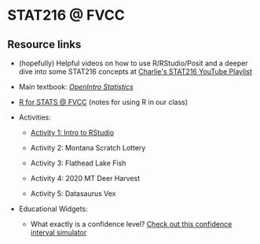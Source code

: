 # STAT216 @ FVCC

## Resource links

-  (hopefully) Helpful videos on how to use R/RStudio/Posit and a deeper dive into some STAT216 concepts at [Charlie's STAT216 YouTube Playlist](https://youtube.com/playlist?list=PLskkzG2rCe9-NqbpXUfl5r39m6IWUd1LZ)

- Main textbook: [*OpenIntro Statistics*](https://www.openintro.org/book/os/)

- [R for STATS @ FVCC](../stat216_r_book) (notes for using R in our class)

- Activities:

    - [Activity 1: Intro to RStudio](../stat216_activities/docs/STAT216_A1.html)
    
    - Activity 2: Montana Scratch Lottery
    
    - Activity 3: Flathead Lake Fish
    
    - Activity 4: 2020 MT Deer Harvest
    
    - Activity 5: Datasaurus Vex
    
- Educational Widgets:

    - What exactly is a confidence level? [Check out this confidence interval simulator](https://ckaterba.shinyapps.io/confIntervalViewer/)


